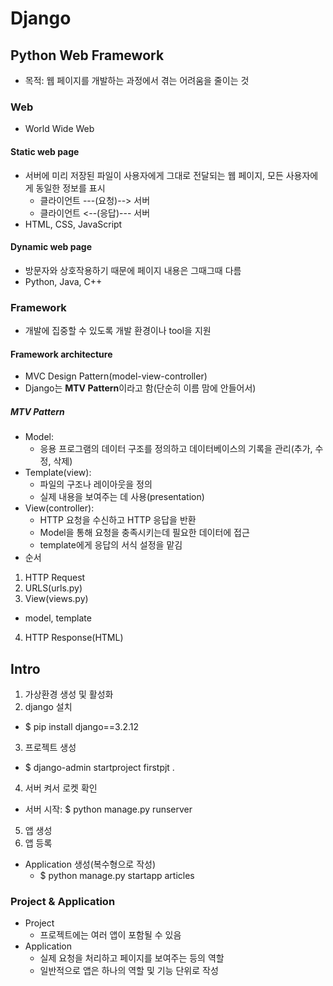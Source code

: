 # Django
## Python Web Framework
- 목적: 웹 페이지를 개발하는 과정에서 겪는 어려움을 줄이는 것
### Web
- World Wide Web

#### Static web page
- 서버에 미리 저장된 파일이 사용자에게 그대로 전달되는 웹 페이지, 모든 사용자에게 동일한 정보를 표시
  - 클라이언트 ---(요청)--> 서버
  - 클라이언트 <--(응답)--- 서버
- HTML, CSS, JavaScript

#### Dynamic web page
- 방문자와 상호작용하기 때문에 페이지 내용은 그때그때 다름
- Python, Java, C++

### Framework
- 개발에 집중할 수 있도록 개발 환경이나 tool을 지원
#### Framework architecture
- MVC Design Pattern(model-view-controller)
- Django는 **MTV Pattern**이라고 함(단순히 이름 맘에 안들어서)
##### MTV Pattern
- Model: 
  - 응용 프로그램의 데이터 구조를 정의하고 데이터베이스의 기록을 관리(추가, 수정, 삭제)
- Template(view): 
  - 파일의 구조나 레이아웃을 정의
  - 실제 내용을 보여주는 데 사용(presentation)
- View(controller): 
  - HTTP 요청을 수신하고 HTTP 응답을 반환
  - Model을 통해 요청을 충족시키는데 필요한 데이터에 접근
  - template에게 응답의 서식 설정을 맡김
- 순서
1. HTTP Request
2. URLS(urls.py)
3. View(views.py)
  - model, template
4. HTTP Response(HTML)

## Intro
1. 가상환경 생성 및 활성화
2. django 설치
  - $ pip install django==3.2.12
3. 프로젝트 생성
  - $ django-admin startproject firstpjt .
4. 서버 켜서 로켓 확인
  - 서버 시작: $ python manage.py runserver
5. 앱 생성
6. 앱 등록

- Application 생성(복수형으로 작성)
  - $ python manage.py startapp articles

### Project & Application
- Project
  - 프로젝트에는 여러 앱이 포함될 수 있음
- Application
  - 실제 요청을 처리하고 페이지를 보여주는 등의 역할
  - 일반적으로 앱은 하나의 역할 및 기능 단위로 작성

